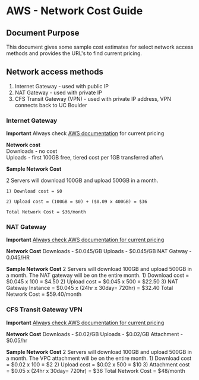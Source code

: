 # AWS - Network Cost Guide

## Document Purpose

This document gives some sample cost estimates for select network access methods and provides the URL's to find current pricing. 

## Network access methods 

1) Internet Gateway - used with public IP
2) NAT Gateway - used with private IP
3) CFS Transit Gateway (VPN) - used with private IP address, VPN connects back to UC Boulder

### Internet Gateway

**Important**
Always check [AWS documentation](https://aws.amazon.com/ec2/pricing/on-demand/) for current pricing
 
**Network cost**\
Downloads - no cost\
Uploads - first 100GB free, tiered cost per 1GB transferred after\

**Sample Network Cost**

2 Servers will download 100GB and upload 500GB in a month.

	1) Download cost = $0

	2) Upload cost = (100GB = $0) + ($0.09 x 400GB) = $36

	Total Network Cost = $36/month

### NAT Gateway

**Important**
[Always check AWS documentation for current pricing](https://aws.amazon.com/vpc/pricing/)

**Network Cost**
Downloads - $0.045/GB
Uploads - $0.045/GB
NAT Gatway - 0.045/HR

**Sample Network Cost**
2 Servers will download 100GB and upload 500GB in a month.  The NAT gateway will be on the entire month.
	1) Download cost = $0.045 x 100 = $4.50
	2) Upload cost = $0.045 x 500 = $22.50
	3) NAT Gateway Instance = $0.045 x (24hr x 30day= 720hr) = $32.40
	Total Network Cost = $59.40/month

### CFS Transit Gateway VPN

**Important**
[Always check AWS documentation for current pricing](https://aws.amazon.com/transit-gateway/pricing/)

**Network Cost**
Downloads - $0.02/GB
Uploads - $0.02/GB
Attachment - $0.05/hr

**Sample Network Cost**
2 Servers will download 100GB and upload 500GB in a month.  The VPC attachment will be on the entire month.
	1) Download cost = $0.02 x 100 = $2
	2) Upload cost = $0.02 x 500 = $10
	3) Attachment cost = $0.05 x (24hr x 30day= 720hr) = $36
	Total Network Cost = $48/month

